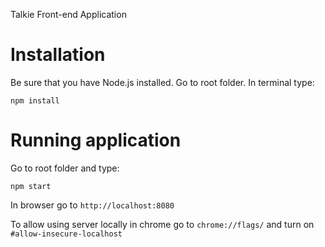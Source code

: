 Talkie Front-end Application

# Installation

Be sure that you have Node.js installed.
Go to root folder.
In terminal type:


```npm install ```

# Running application

Go to root folder and type:

```npm start```

In browser go to ```http://localhost:8080```

To allow using server locally in chrome go to ```chrome://flags/``` and turn on ```#allow-insecure-localhost```
